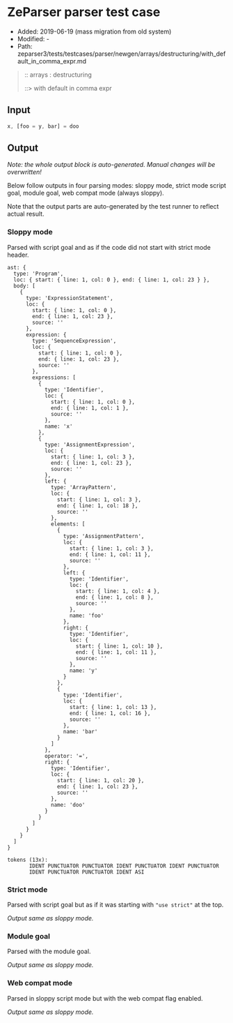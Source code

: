 # ZeParser parser test case

- Added: 2019-06-19 (mass migration from old system)
- Modified: -
- Path: zeparser3/tests/testcases/parser/newgen/arrays/destructuring/with_default_in_comma_expr.md

> :: arrays : destructuring
>
> ::> with default in comma expr

## Input

`````js
x, [foo = y, bar] = doo
`````

## Output

_Note: the whole output block is auto-generated. Manual changes will be overwritten!_

Below follow outputs in four parsing modes: sloppy mode, strict mode script goal, module goal, web compat mode (always sloppy).

Note that the output parts are auto-generated by the test runner to reflect actual result.

### Sloppy mode

Parsed with script goal and as if the code did not start with strict mode header.

`````
ast: {
  type: 'Program',
  loc: { start: { line: 1, col: 0 }, end: { line: 1, col: 23 } },
  body: [
    {
      type: 'ExpressionStatement',
      loc: {
        start: { line: 1, col: 0 },
        end: { line: 1, col: 23 },
        source: ''
      },
      expression: {
        type: 'SequenceExpression',
        loc: {
          start: { line: 1, col: 0 },
          end: { line: 1, col: 23 },
          source: ''
        },
        expressions: [
          {
            type: 'Identifier',
            loc: {
              start: { line: 1, col: 0 },
              end: { line: 1, col: 1 },
              source: ''
            },
            name: 'x'
          },
          {
            type: 'AssignmentExpression',
            loc: {
              start: { line: 1, col: 3 },
              end: { line: 1, col: 23 },
              source: ''
            },
            left: {
              type: 'ArrayPattern',
              loc: {
                start: { line: 1, col: 3 },
                end: { line: 1, col: 18 },
                source: ''
              },
              elements: [
                {
                  type: 'AssignmentPattern',
                  loc: {
                    start: { line: 1, col: 3 },
                    end: { line: 1, col: 11 },
                    source: ''
                  },
                  left: {
                    type: 'Identifier',
                    loc: {
                      start: { line: 1, col: 4 },
                      end: { line: 1, col: 8 },
                      source: ''
                    },
                    name: 'foo'
                  },
                  right: {
                    type: 'Identifier',
                    loc: {
                      start: { line: 1, col: 10 },
                      end: { line: 1, col: 11 },
                      source: ''
                    },
                    name: 'y'
                  }
                },
                {
                  type: 'Identifier',
                  loc: {
                    start: { line: 1, col: 13 },
                    end: { line: 1, col: 16 },
                    source: ''
                  },
                  name: 'bar'
                }
              ]
            },
            operator: '=',
            right: {
              type: 'Identifier',
              loc: {
                start: { line: 1, col: 20 },
                end: { line: 1, col: 23 },
                source: ''
              },
              name: 'doo'
            }
          }
        ]
      }
    }
  ]
}

tokens (13x):
       IDENT PUNCTUATOR PUNCTUATOR IDENT PUNCTUATOR IDENT PUNCTUATOR
       IDENT PUNCTUATOR PUNCTUATOR IDENT ASI
`````

### Strict mode

Parsed with script goal but as if it was starting with `"use strict"` at the top.

_Output same as sloppy mode._

### Module goal

Parsed with the module goal.

_Output same as sloppy mode._

### Web compat mode

Parsed in sloppy script mode but with the web compat flag enabled.

_Output same as sloppy mode._

